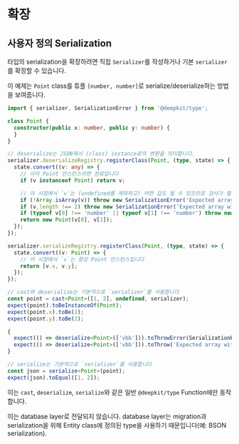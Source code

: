 # 확장

## 사용자 정의 Serialization

타입의 serialization을 확장하려면 직접 `Serializer`를 작성하거나 기본 `serializer`를 확장할 수 있습니다.

이 예제는 `Point` class를 튜플 `[number, number]`로 serialize/deserialize하는 방법을 보여줍니다.

```typescript
import { serializer, SerializationError } from '@deepkit/type';

class Point {
  constructor(public x: number, public y: number) {
  }
}

// deserialize는 JSON에서 (class) instance로의 변환을 의미합니다.
serializer.deserializeRegistry.registerClass(Point, (type, state) => {
  state.convert((v: any) => {
    // 이미 Point 인스턴스라면 완료입니다
    if (v instanceof Point) return v;

    // 이 시점에서 `v`는 (undefined를 제외하고) 어떤 값도 될 수 있으므로 검사가 필요합니다
    if (!Array.isArray(v)) throw new SerializationError('Expected array');
    if (v.length !== 2) throw new SerializationError('Expected array with two elements');
    if (typeof v[0] !== 'number' || typeof v[1] !== 'number') throw new SerializationError('Expected array with two numbers');
    return new Point(v[0], v[1]);
  });
});

serializer.serializeRegistry.registerClass(Point, (type, state) => {
  state.convert((v: Point) => {
    // 이 시점에서 `v`는 항상 Point 인스턴스입니다
    return [v.x, v.y];
  });
});

// cast와 deserialize는 기본적으로 `serializer`를 사용합니다
const point = cast<Point>([1, 2], undefined, serializer);
expect(point).toBeInstanceOf(Point);
expect(point.x).toBe(1);
expect(point.y).toBe(2);

{
  expect(() => deserialize<Point>(['vbb'])).toThrowError(SerializationError);
  expect(() => deserialize<Point>(['vbb'])).toThrow('Expected array with two elements')
}

// serialize는 기본적으로 `serializer`를 사용합니다
const json = serialize<Point>(point);
expect(json).toEqual([1, 2]);
```

이는 `cast`, `deserialize`, `serialize`와 같은 일반 `@deepkit/type` Function에만 동작합니다.

이는 database layer로 전달되지 않습니다. database layer는 migration과 serialization을 위해 Entity class에 정의된 type을 사용하기 때문입니다(예: BSON serialization).